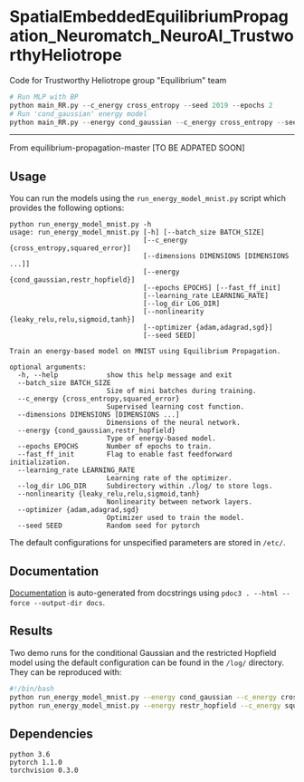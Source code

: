 # SpatialEmbeddedEquilibriumPropagation_Neuromatch_NeuroAI_TrustworthyHeliotrope
Code for Trustworthy Heliotrope group "Equilibrium" team



```python
# Run MLP with BP
python main_RR.py --c_energy cross_entropy --seed 2019 --epochs 2
# Run 'cond_gaussian' energy model
python main_RR.py --energy cond_gaussian --c_energy cross_entropy --seed 2019 --epochs 2
```

---
From equilibrium-propagation-master [TO BE ADPATED SOON]


## Usage
You can run the models using the `run_energy_model_mnist.py` script which provides the following options:
```
python run_energy_model_mnist.py -h
usage: run_energy_model_mnist.py [-h] [--batch_size BATCH_SIZE]
                                 [--c_energy {cross_entropy,squared_error}]
                                 [--dimensions DIMENSIONS [DIMENSIONS ...]]
                                 [--energy {cond_gaussian,restr_hopfield}]
                                 [--epochs EPOCHS] [--fast_ff_init]
                                 [--learning_rate LEARNING_RATE]
                                 [--log_dir LOG_DIR]
                                 [--nonlinearity {leaky_relu,relu,sigmoid,tanh}]
                                 [--optimizer {adam,adagrad,sgd}]
                                 [--seed SEED]

Train an energy-based model on MNIST using Equilibrium Propagation.

optional arguments:
  -h, --help            show this help message and exit
  --batch_size BATCH_SIZE
                        Size of mini batches during training.
  --c_energy {cross_entropy,squared_error}
                        Supervised learning cost function.
  --dimensions DIMENSIONS [DIMENSIONS ...]
                        Dimensions of the neural network.
  --energy {cond_gaussian,restr_hopfield}
                        Type of energy-based model.
  --epochs EPOCHS       Number of epochs to train.
  --fast_ff_init        Flag to enable fast feedforward initialization.
  --learning_rate LEARNING_RATE
                        Learning rate of the optimizer.
  --log_dir LOG_DIR     Subdirectory within ./log/ to store logs.
  --nonlinearity {leaky_relu,relu,sigmoid,tanh}
                        Nonlinearity between network layers.
  --optimizer {adam,adagrad,sgd}
                        Optimizer used to train the model.
  --seed SEED           Random seed for pytorch
```

The default configurations for unspecified parameters are stored in `/etc/`.

## Documentation
[Documentation](https://smonsays.github.io/equilibrium-propagation/) is auto-generated from docstrings using `pdoc3 . --html --force --output-dir docs`.

## Results
Two demo runs for the conditional Gaussian and the restricted Hopfield model using the default configuration can be found in the `/log/` directory. They can be reproduced with:
```bash
#!/bin/bash
python run_energy_model_mnist.py --energy cond_gaussian --c_energy cross_entropy --seed 2019
python run_energy_model_mnist.py --energy restr_hopfield --c_energy squared_error --seed 2019
```

## Dependencies
```
python 3.6
pytorch 1.1.0
torchvision 0.3.0
```